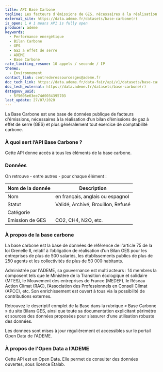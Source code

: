 ```yaml
---
title: API Base Carbone
tagline: Les facteurs d'émissions de GES, nécessaires à la réalisation d’un bilan d’émissions de gaz à effet de serre
external_site: https://data.ademe.fr/datasets/base-carbone(r)
is_open: 1 # 1 means API is fully open
producer: ademe
keywords:
  - Performance energétique
  - Bilan Carbone
  - GES
  - Gaz a effet de serre
  - ADEME
  - Base Carbone
rate_limiting_resume: 10 appels / seconde / IP
themes:
  - Environnement
contact_link: centrederessourcesges@ademe.fr
doc_tech_link: https://data.ademe.fr/data-fair/api/v1/datasets/base-carbone(r)/api-docs.json
doc_tech_external: https://data.ademe.fr/datasets/base-carbone(r)
datagouv_uuid:
  - 5f5605e63ee74d0034395703
last_update: 27/07/2020
---
```


La Base Carbone est une base de données publique de facteurs d'émissions, nécessaires à la réalisation d’un bilan d’émissions de gaz à effet de serre (GES) et plus généralement tout exercice de comptabilité carbone.

### À quoi sert l’API Base Carbone ?

Cette API donne accès à tous les éléments de la base carbone.

### Données

On retrouve - entre autres - pour chaque élément :

| Nom de la donnée | Description                        |
| ---------------- | ---------------------------------- |
| Nom              | en français, anglais ou espagnol   |
| Statut           | Validé, Archivé, Brouillon, Refusé |
| Catégorie        |                                    |
| Emission de GES  | CO2, CH4, N2O, etc.                |

### À propos de la base carbone

La base carbone est la base de données de référence de l'article 75 de la loi Grenelle II, relatif à l’obligation de réalisation d’un Bilan GES pour les entreprises de plus de 500 salariés, les établissements publics de plus de 250 agents et les collectivités de plus de 50 000 habitants.

Administrée par l'ADEME, sa gouvernance est multi acteurs : 14 membres la composent tels que le Ministère de la Transition écologique et solidaire (MTES), le Mouvement des entreprises de France (MEDEF), le Réseau Action Climat (RAC), l’Association des Professionnels en Conseil Climat (APCC), etc. Son enrichissement est ouvert à tous via la possibilité de contributions externes.

Retrouvez le descriptif complet de la Base dans <External href="https://www.bilans-ges.ademe.fr/fr/accueil/contenu/index/page/presentation/siGras/0">la rubrique « Base Carbone » du site Bilans GES</External>, ainsi que toute sa documentation explicitant périmètre et sources des données proposées pour s’assurer d’une utilisation robuste des données.

Les données sont mises à jour régulièrement et accessibles sur le <External href="https://data.ademe.fr/datasets/base-carbone(r)">portail Open Data de l'ADEME</External>.

### À propos de l'Open Data a l’ADEME

Cette API est en Open Data. Elle permet de consulter des données ouvertes, <External href="https://www.etalab.gouv.fr/licence-ouverte-open-licence">sous licence Etalab</External>.
